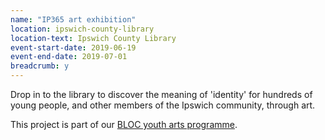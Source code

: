 ```yaml
---
name: "IP365 art exhibition"
location: ipswich-county-library
location-text: Ipswich County Library
event-start-date: 2019-06-19
event-end-date: 2019-07-01
breadcrumb: y
---
```


Drop in to the library to discover the meaning of 'identity' for hundreds of young people, and other members of the Ipswich community, through art.

This project is part of our [BLOC youth arts programme](/bloc/).
